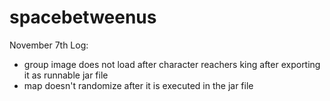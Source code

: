 # spacebetweenus

November 7th Log:
- group image does not load after character reachers king after exporting it as runnable jar file
- map doesn't randomize after it is executed in the jar file 
